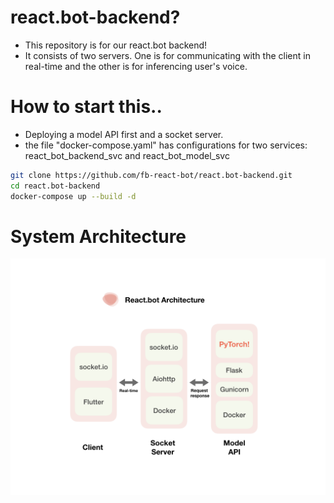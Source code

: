 # react.bot-backend?
* This repository is for our react.bot backend! 
* It consists of two servers. One is for communicating with the client in real-time and the other is for inferencing user's voice.

# How to start this..
* Deploying a model API first and a socket server.
* the file "docker-compose.yaml" has configurations for two services: react_bot_backend_svc and react_bot_model_svc

```bash
git clone https://github.com/fb-react-bot/react.bot-backend.git 
cd react.bot-backend
docker-compose up --build -d
``` 

# System Architecture 
![Image of System](https://github.com/fb-react-bot/react.bot-backend/blob/master/architecture.png)
